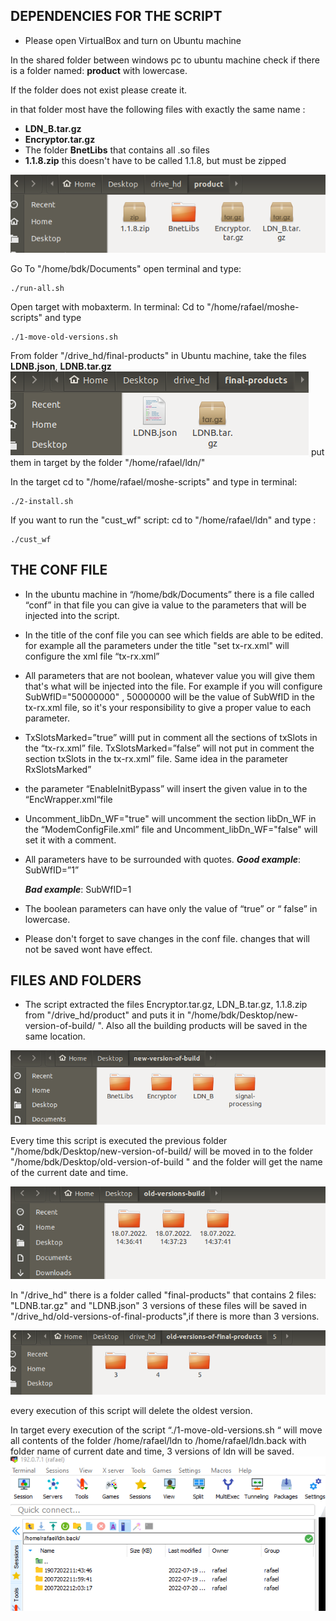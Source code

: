 ## DEPENDENCIES FOR THE SCRIPT 
- Please open VirtualBox and turn on Ubuntu machine

In the shared folder between windows pc to ubuntu machine check if there is a folder named: **product** with lowercase. 

If the folder does not exist please create it.

in that folder most have the following files with exactly the same name :
- **LDN_B.tar.gz**
- **Encryptor.tar.gz**
- The folder **BnetLibs** that contains all .so files 
- **1.1.8.zip** this doesn't have to be called 1.1.8, but must be zipped 

![](docs/1.PNG)

Go To "/home/bdk/Documents" open terminal and type: 

```
./run-all.sh
```

Open target with mobaxterm. 
In terminal: 
Cd to  "/home/rafael/moshe-scripts" and type
```
./1-move-old-versions.sh 
```

From folder "/drive_hd/final-products" in Ubuntu machine, take the files  **LDNB.json**, **LDNB.tar.gz**  
![](docs/2.PNG)
put them in target by the folder "/home/rafael/ldn/"

In the target cd to  "/home/rafael/moshe-scripts" and type in terminal:
```
./2-install.sh
```
If you want to run the "cust_wf" script:
cd to "/home/rafael/ldn" and type :
```
./cust_wf 
```

## THE CONF FILE
- In the ubuntu machine in  “/home/bdk/Documents” there is a file called “conf” in  that file you can give ia value to the  parameters  that will be injected into the script.

- In the title of the conf file you can see which fields are able to be edited. for example
  all the parameters under the title "set tx-rx.xml" will configure the xml file “tx-rx.xml”

- All parameters that are not boolean, whatever value you will give them that's what will be injected into the file.                                                                                                                                   For example if you will configure  SubWfID="50000000" , 50000000 will be the value of  SubWfID in the tx-rx.xml file, so it's your responsibility to give a proper value to each parameter.

- TxSlotsMarked=”true” willl put in comment all the sections of txSlots in the “tx-rx.xml” file.   TxSlotsMarked=”false” will not put in comment  the section txSlots in the tx-rx.xml” file. 
Same idea in the  parameter RxSlotsMarked”

- the parameter “EnableInitBypass” will insert the given value in to the “EncWrapper.xml“file

- Uncomment_libDn_WF="true" will uncomment the section   libDn_WF in  the “ModemConfigFile.xml” file and Uncomment_libDn_WF="false" will set it with a                 comment.

- All parameters have to be surrounded with quotes.
***Good  example***: 
  SubWfID=”1”

   ***Bad example***: 
   SubWfID=1

- The boolean parameters can have only the value of “true” or   “ false” in lowercase.

- Please don't  forget to save changes in the conf file. changes that will not be saved wont have effect.

## FILES AND FOLDERS

- The script extracted the files Encryptor.tar.gz, LDN_B.tar.gz, 1.1.8.zip  from "/drive_hd/product" and  puts it in "/home/bdk/Desktop/new-version-of-build/ ".
  Also all the building products will be saved in the same location.

![](docs/3.PNG)

Every time this script is executed the previous folder "/home/bdk/Desktop/new-version-of-build/ will be moved in to the folder "/home/bdk/Desktop/old-version-of-build " and the folder will get the name of the current date and time.

![](docs/4.PNG)

In "/drive_hd" there is a folder called "final-products" that contains 2 files: "LDNB.tar.gz" and "LDNB.json"  3 versions of these files will be saved in "/drive_hd/old-versions-of-final-products",if there is more than 3 versions.

![](docs/5.PNG)

every execution of this script will delete the oldest version.    

In target every execution of the script “./1-move-old-versions.sh “ will move all contents of the folder /home/rafael/ldn  to /home/rafael/ldn.back with folder name of current date and time,     3 versions of ldn will be saved.
![](docs/a.PNG)
